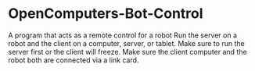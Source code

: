# OpenComputers-Bot-Control
A program that acts as a remote control for a robot
Run the server on a robot and the client on a computer, server, or tablet.
Make sure to run the server first or the client will freeze.
Make sure the client computer and the robot both are connected via a link card.
